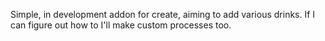 
Simple, in development addon for create, aiming to add various drinks.
If I can figure out how to I'll make custom processes too.
